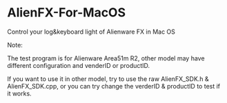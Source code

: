 # AlienFX-For-MacOS
Control your log&amp;keyboard light of Alienware FX in Mac OS

Note:

The test program is for Alienware Area51m R2, other model may have different configuration and venderID or productID.

If you want to use it in other model, try to use the raw AlienFX_SDK.h & AlienFX_SDK.cpp, or you can try change the verderID & productID to test if it works.
